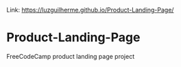 Link: https://luzguilherme.github.io/Product-Landing-Page/

# Product-Landing-Page
FreeCodeCamp product landing page project
